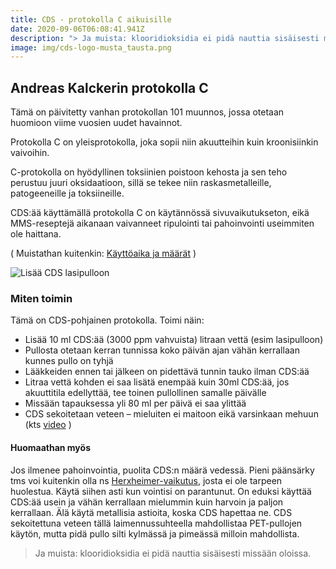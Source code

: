 ```yaml
---
title: CDS - protokolla C aikuisille
date: 2020-09-06T06:08:41.941Z
description: "> Ja muista: klooridioksidia ei pidä nauttia sisäisesti missään oloissa."
image: img/cds-logo-musta_tausta.png
---
```

## Andreas Kalckerin protokolla C

Tämä on päivitetty vanhan protokollan 101 muunnos, jossa otetaan huomioon viime vuosien uudet havainnot.

Protokolla C on yleisprotokolla, joka sopii niin akuutteihin kuin kroonisiinkin vaivoihin.

C-protokolla on hyödyllinen toksiinien poistoon kehosta ja sen teho perustuu juuri oksidaatioon, sillä se tekee niin raskasmetalleille, patogeeneille ja toksiineille.

CDS:ää käyttämällä protokolla C on käytännössä sivuvaikutukseton, eikä MMS-reseptejä aikanaan vaivanneet ripulointi tai pahoinvointi useimmiten ole haittana. 

( Muistathan kuitenkin: [Käyttöaika ja määrät](https://klooridioksidi.com/post/miten-pitk%C3%A4%C3%A4n-klooridioksidivesiliuosta-otetaan/) )


![Lisää CDS lasipulloon](img/klooridioksidi-cds-vesipullo-ruisku.jpg "Lisää CDS lasipulloon 10ml per 1 litra vettä")

### Miten toimin

Tämä on CDS-pohjainen protokolla. Toimi näin:
* Lisää 10 ml CDS:ää (3000 ppm vahvuista) litraan vettä (esim lasipulloon)
* Pullosta otetaan kerran tunnissa koko päivän ajan vähän kerrallaan kunnes pullo on tyhjä
* Lääkkeiden ennen tai jälkeen on pidettävä tunnin tauko ilman CDS:ää
* Litraa vettä kohden ei saa lisätä enempää kuin 30ml CDS:ää, jos akuuttitila edellyttää, tee toinen pullollinen samalle päivälle
* Missään tapauksessa yli 80 ml per päivä ei saa ylittää
* CDS sekoitetaan veteen – mieluiten ei maitoon eikä varsinkaan mehuun (kts [video](https://www.youtube.com/watch?v=_phk-0gfCGo) )

#### Huomaathan myös
Jos ilmenee pahoinvointia, puolita CDS:n määrä vedessä. Pieni päänsärky tms voi kuitenkin olla ns [Herxheimer-vaikutus](https://en.wikipedia.org/wiki/Jarisch%E2%80%93Herxheimer_reaction), josta ei ole tarpeen huolestua. Käytä siihen asti kun vointisi on parantunut. On eduksi käyttää CDS:ää usein ja vähän kerrallaan mielummin kuin harvoin ja paljon kerrallaan. Älä käytä metallisia astioita, koska CDS hapettaa ne. CDS sekoitettuna veteen tällä laimennussuhteella mahdollistaa PET-pullojen käytön, mutta pidä pullo silti kylmässä ja pimeässä milloin mahdollista.
> Ja muista: klooridioksidia ei pidä nauttia sisäisesti missään oloissa.
